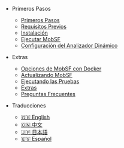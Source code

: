 <!-- _navbar.md -->
<!-- docs/_sidebar.md -->
* Primeros Pasos
    * [Primeros Pasos](/es/)
    * [Requisitos Previos](/es/requirements.md)
    * [Instalación](/es/installation.md)
    * [Ejecutar MobSF](/es/running.md)
    * [Configuración del Analizador Dinámico](/es/dynamic_analyzer.md)

* Extras
    * [Opciones de MobSF con Docker](/es/docker.md)
    * [Actualizando MobSF](/es/updating.md)
    * [Ejecutando las Pruebas](/es/tests.md)
    * [Extras](/es/extras.md)
    * [Preguntas Frecuentes](/es/faq.md)

* Traducciones
    * [:uk: English](/)
    * [:cn: 中文](/zh-cn/)
    * [:jp: 日本語](/ja-jp/)
    * [:es: Español](/es/)
